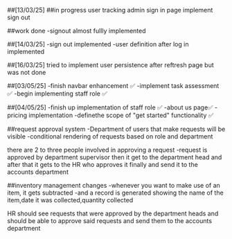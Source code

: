 ##[13/03/25]
##in progress
user tracking
admin sign in page
implement sign out

##work done 
-signout almost fullly implemented

##[14/03/25]
-sign out implemented
-user definition after log in implemented


##[16/03/25]
tried to implement user persistence after reftresh page but was not done


##[03/05/25]
-finish navbar enhancement ✅
-implement task assessment ✅
-begin implementing staff role ✅

##[04/05/25]
-finish up implementation of staff role ✅
-about us page✅
-pricing implementation
-definethe scope of "get started" functionality ✅

##request approval system
-Department of users that make requests will be visible
-conditional rendering  of requests based on role and department

there are 2 to three people involved in approving a request
-request is approved by department supervisor then it get to the department head and after that it gets to the HR who approves it finally and send it to the accounts department
 

##inventory management  changes
-whenever you want to make use of an item, it gets subtracted
-and a record is generated showing the name of the item,date it was collected,quantity collected


HR should see requests that were approved by the department heads and should be able to approve said requests and send them to the accounts department